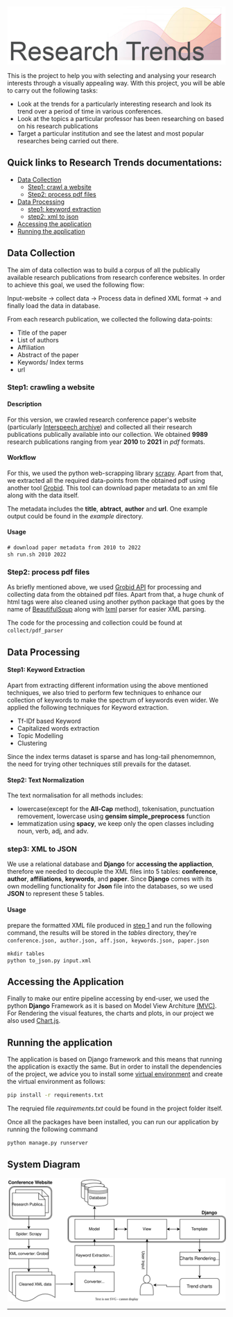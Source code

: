 ![Research Trends](./static/banner.jpg)

This is the project to help you with selecting and analysing your research interests through a visually appealing way. With this project, you will be able to carry out the following tasks:
- Look at the trends for a particularly interesting research and look its trend over a period of time in various conferences. 
- Look at the topics a particular professor has been researching on based on his research publications
- Target a particular institution and see the latest and most popular researches being carried out there.

## Quick links to Research Trends documentations:

- [Data Collection](#data-collection)
  - [Step1: crawl a website](#step1-crawling-a-website)
  - [Step2: process pdf files](#step2-process-pdf-files)
- [Data Processing](#data-processing)
  - [step1: keyword extraction](#step1-keyword-extraction)
  - [step2: xml to json](#step2-xml-to-json)
- [Accessing the application](#accessing-the-application)
- [Running the application](#running-the-application)

## Data Collection 
The aim of data collection was to build a corpus of all the publically available research publications from research conference websites. In order to achieve this goal, we used the following flow:

Input-website $\rightarrow$ collect data $\rightarrow$ Process data in defined XML format $\rightarrow$ and finally load the data in database.


From each research publication, we collected the following data-points:
- Title of the paper
- List of authors 
- Affiliation 
- Abstract of the paper 
- Keywords/ Index terms 
- url

### Step1: crawling a website 

#### Description 
For this version, we crawled research conference paper's website (particularly [Interspeech archive](https://www.isca-speech.org/archive/)) and collected all their research publications publically available into our collection. We obtained **9989** research publications ranging from year **2010** to **2021** in _pdf_ formats.

#### Workflow
For this, we used the python web-scrapping library [scrapy](https://scrapy.org/). Apart from that, we extracted all the required data-points from the obtained pdf using another tool [Grobid](https://grobid.readthedocs.io/en/latest/). This tool can download paper metadata to an xml file along with the data itself. 

The metadata includes the **title**, **abtract**, **author** and **url**. One example output could be found in the *example* directory.

#### Usage
```xdg
# download paper metadata from 2010 to 2022
sh run.sh 2010 2022
```

### Step2: process pdf files 
As briefly mentioned above, we used [Grobid API](https://grobid.readthedocs.io/en/latest/Grobid-service/) for processing and collecting data from the obtained pdf files. Apart from that, a huge chunk of html tags were also cleaned using another python package that goes by the name of [BeautifulSoup](https://www.crummy.com/software/BeautifulSoup/bs4/doc/) along with [lxml](https://lxml.de/) parser for easier XML parsing.

The code for the processing and collection could be found at `collect/pdf_parser` 

## Data Processing 
#### Step1: Keyword Extraction
Apart from extracting different information using the above mentioned techniques, we also tried to perform few techniques to enhance our collection of keywords to make the spectrum of keywords even wider. We applied the following techniques for Keyword extraction.
- Tf-IDf based Keyword
- Capitalized words extraction
- Topic Modelling
- Clustering

Since the index terms dataset is sparse and has long-tail phenomemnon, the need for trying other techniques still prevails for the dataset. 

#### Step2: Text Normalization
The text normalisation for all methods includes:
- lowercase(except for the **All-Cap** method), tokenisation, punctuation removement, lowercase using **gensim simple_preprocess** function 
- lemmatization using **spacy**, we keep only the open classes including noun, verb, adj, and adv.

### step3: XML to JSON 

We use a relational database and **Django** for **accessing the appliaction**, therefore we needed to decouple the XML files into 5 tables: **conference**, **author**, **affiliations**, **keywords**, and **paper**. 
Since **Django** comes with its own modelling functionality for **Json** file into the databases, so we used **JSON** to represent these 5 tables. 

#### Usage 
prepare the formatted XML file produced in [step 1](#step1-keyword-extraction) and run the following command, the results will be stored in the *tables* directory, they're `conference.json, author.json, aff.json, keywords.json, paper.json`
   ```
   mkdir tables
   python to_json.py input.xml
   ```

## Accessing the Application 
Finally to make our entire pipeline accessing by end-user, we used the python **Django** Framework as it is based on Model View Architure [(MVC)](https://en.wikipedia.org/wiki/Model%E2%80%93view%E2%80%93controller). For Rendering the visual features, the charts and plots, in our project we also used [Chart.js](https://www.chartjs.org/).


## Running the application
The application is based on Django framework and this means that running the application is exactly the same. But in order to install the dependencies of the project, we advice you to install some [virtual environment](https://docs.python.org/3/library/venv.html) and create the virtual environment as follows:
```bash
pip install -r requirements.txt
```
The reqruied file _requirements.txt_ could be found in the project folder itself.

Once all the packages have been installed, you can run our application by running the following command
```bash
python manage.py runserver
```
## System Diagram


![system](./static/system_diagram.svg)

---